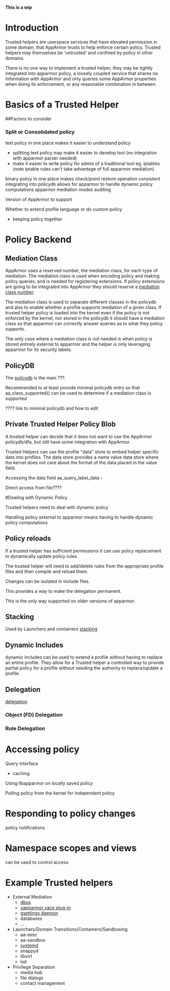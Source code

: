 **This is a wip**

# Introduction
Trusted helpers are userspace services that have elevated permission in some
domain, that AppArmor trusts to help enforce certain policy. Trusted helpers may themselves be 'untrusted' and confined by policy in other domains.

There is no one way to implement a trusted helper, they may be tightly integrated into apparmor policy, a loosely coupled service that shares no information with AppArmor and only queries some AppArmor properties when doing its enforcement, or any reasonable combination in between.

# Basics of a Trusted Helper

##Factors to consider

### Split or Consolidated policy
text policy in one place makes it easier to understand policy
- splitting text policy may make it easier to develop tool (no integration with apparmor parser needed)
- make it easier to write policy for admin of a traditional tool eg. iptables (note iptable rules can't take advantage of full apparmor mediation)

binary policy in one place makes check/point restore operation consistent
integrating into policydb allows for apparmor to handle dynamic policy computations
apparmor mediation modes
auditing


Version of AppArmor to support

Whether to extend profile language or do custom policy
- keeping policy together 

# Policy Backend

## Mediation Class
AppArmor uses a reserved number, the mediation class, for each type of mediation. The mediation class is used when encoding policy and making policy queries, and is needed for registering extensions. If policy extensions are going to be integrated into AppArmor they should reserve a [mediation class number](AppArmorClassNumbers).

The mediation class is used to separate different classes in the policydb and also to enable whether a profile supports mediation of a given class. If trusted helper policy is loaded into the kernel even if the policy is not enforced by the kernel, nor stored in the policydb it should have a mediation class so that apparmor can correctly answer queries as to what they policy supports.

The only case where a mediation class is not needed is when policy is stored entirely external to apparmor and the helper is only leveraging apparmor for its security labels.

## PolicyDB

The [policydb](Technicaldoc_policydb) is the main ???.


Recommended to at least provide minimal policydb entry so that
aa_class_supported() can be used to determine if a mediation class is supported

???? link to minimal policydb and how to edit

## Private Trusted Helper Policy Blob

A trusted helper can decide that it does not want to use the AppArmor policydb/dfa, but still have some integration with AppArmor.

Trusted Helpers can use the profile "data" store to embed helper specific data into profiles. The data store provides a name value data store where the kernel does not care about the format of the data placed in the value field.

Accessing the data field
aa_query_label_data -

Direct access from file????



#Dealing with Dynamic Policy

Trusted helpers need to deal with dynamic policy

Handling policy external to apparmor means having to handle dynamic policy computations

## Policy reloads

If a trusted helper has sufficient permissions it can use policy replacement to dynamically update policy rules.

The trusted helper will need to add/delete rules from the appropriate profile files and then compile and reload them.

Changes can be isolated in include files.

This provides a way to make the delegation permanent.

This is the only way supported on older versions of apparmor.

## Stacking
Used by Launchers and containers [stacking](Apparmorstacking)

## Dynamic Includes
dynamic includes can be used to extend a profile without having to replace an entire profile.
They allow for a Trusted helper a controlled way to provide partial policy for a profile without needing the authority to replace/update a profile.

## Delegation

[delegation](Apparmordelegation)

### Object (FD) Delegation

### Rule Delegation


# Accessing policy

Query interface
- caching

Using libapparmor on locally saved policy

Pulling policy from the kernel for independent policy



# Responding to policy changes

policy notifications

# Namespace scopes and views
can be used to control access

# Example Trusted helpers

* External Mediation
  -   [dbus](AppArmorDBus)
  -   [xapparmor xace plug-in](AppArmorXace)
  -   [gsettings daemon](AppArmorGSettings)
  -   databases
  -   ...
* Launchers/Domain Transitions/Containers/Sandboxing
  -   aa-exec
  -   aa-sandbox
  -   [systemd](Apparmorinsystemd)
  -   snappyd
  -   libvirt
  -   lxd
* Privilege Separation
  -   media hub
  -   file dialogs
  -   contact management

